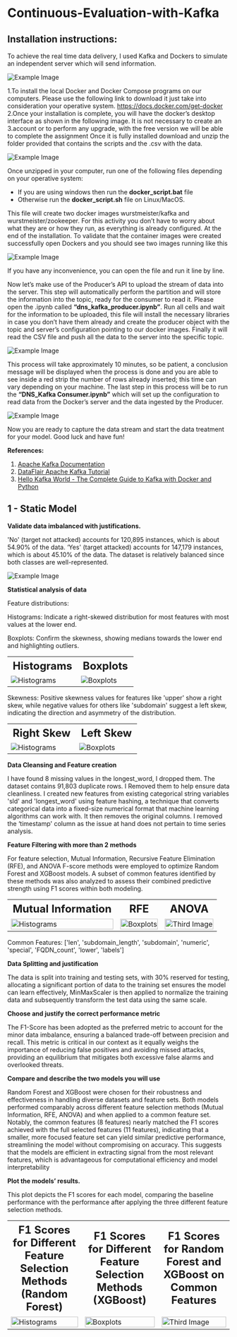 # Continuous-Evaluation-with-Kafka

## Installation instructions:
To achieve the real time data delivery, I used Kafka and Dockers to simulate an independent server which will send information.

![Example Image](/Images/img1.PNG)

1.To install the local Docker and Docker Compose programs on our computers. Please use the following link to download it just take into consideration your operative system. https://docs.docker.com/get-docker
2.Once your installation is complete, you will have the docker’s desktop interface as shown in the following image. It is not necessary to create an 3.account or to perform any upgrade, with the free version we will be able to complete the assignment
Once it is fully installed download and unzip the folder provided that contains the scripts and the .csv with the data.

![Example Image](/Images/img2.PNG)

Once unzipped in your computer, run one of the following files depending on your
operative system:

- If you are using windows then run the **docker_script.bat** file
- Otherwise run the **docker_script.sh** file on Linux/MacOS.
  
This file will create two docker images wurstmeister/kafka and wurstmeister/zookeeper.
For this activity you don’t have to worry about what they are or how they run, as everything
is already configured. At the end of the installation.
To validate that the container images were created successfully open Dockers and you
should see two images running like this

![Example Image](/Images/img3.PNG)

If you have any inconvenience, you can open the file and run it line by line.

Now let’s make use of the Producer’s API to upload the stream of data into the server. This
step will automatically perform the partition and will store the information into the topic,
ready for the consumer to read it. Please open the .ipynb called
**“dns_kafka_producer.ipynb”**. Run all cells and wait for the information to be uploaded,
this file will install the necessary libraries in case you don’t have them already and create
the producer object with the topic and server’s configuration pointing to our docker images.
Finally it will read the CSV file and push all the data to the server into the specific topic.

![Example Image](/Images/img4.PNG)

This process will take approximately 10 minutes, so be patient, a conclusion message will
be displayed when the process is done and you are able to see inside a red strip the number
of rows already inserted; this time can vary depending on your machine. The last step in
this process will be to run the **“DNS_Kafka Consumer.ipynb”** which will set up the
configuration to read data from the Docker’s server and the data ingested by the Producer.

![Example Image](/Images/img5.PNG)

Now you are ready to capture the data stream and start the data treatment for your model.
Good luck and have fun!

**References:**

1. [Apache Kafka Documentation](https://kafka.apache.org/documentation.html)
2. [DataFlair Apache Kafka Tutorial](https://data-flair.training/blogs/apache-kafka-tutorial/)
3. [Hello Kafka World - The Complete Guide to Kafka with Docker and Python](https://medium.com/big-data-engineering/hello-kafka-world-the-complete-guide-to-kafka-with-docker-and-python-f788e2588cf)

## 1 - Static Model

**Validate data imbalanced with justifications.**

'No' (target not attacked) accounts for 120,895 instances, which is about 54.90% of the data. ‘Yes' (target attacked) accounts for
147,179 instances, which is about 45.10% of the data. The dataset is relatively balanced since both classes are well-represented.

![Example Image](/Images/img6.PNG)

**Statistical analysis of data**

Feature distributions:

Histograms: Indicate a right-skewed distribution for most features with most values at the lower end.

Boxplots: Confirm the skewness, showing medians towards the lower end and highlighting outliers.

<table>
  <tr>
    <th colspan="2" style="text-align:center; font-size:24px;">Histograms</th>
    <th colspan="2" style="text-align:center; font-size:24px;">Boxplots</th>
  </tr>
  <tr>
    <td colspan="2">
      <img src="/Images/img7.PNG" alt="Histograms" style="display:block; margin:auto;"/>
    </td>
    <td colspan="2">
      <img src="/Images/img8.PNG" alt="Boxplots" style="display:block; margin:auto;"/>
    </td>
  </tr>
</table>

Skewness: Positive skewness values for features like 'upper' show a right skew, while negative values for others like 'subdomain'
suggest a left skew, indicating the direction and asymmetry of the distribution.

<table>
  <tr>
    <th colspan="2" style="text-align:center; font-size:24px;">Right Skew</th>
    <th colspan="2" style="text-align:center; font-size:24px;">Left Skew</th>
  </tr>
  <tr>
    <td colspan="2">
      <img src="/Images/img9.PNG" alt="Histograms" style="display:block; margin:auto;"/>
    </td>
    <td colspan="2">
      <img src="/Images/img10.PNG" alt="Boxplots" style="display:block; margin:auto;"/>
    </td>
  </tr>
</table>

**Data Cleansing and Feature creation**

I have found 8 missing values in the longest_word, I dropped them.
The dataset contains 91,803 duplicate rows. I Removed them to help ensure data cleanliness.
I created new features from existing categorical string variables 'sld' and 'longest_word' using feature hashing, a technique that converts categorical
data into a fixed-size numerical format that machine learning algorithms can work with. It then removes the original columns.
I removed the ‘timestamp' column as the issue at hand does not pertain to time series analysis.

**Feature Filtering with more than 2 methods**

For feature selection, Mutual Information, Recursive Feature Elimination (RFE), and ANOVA F-score methods were employed to optimize Random
Forest and XGBoost models. A subset of common features identified by these methods was also analyzed to assess their combined predictive
strength using F1 scores within both modeling.

<table>
  <tr>
    <th style="text-align:center; font-size:24px;">Mutual Information</th>
    <th style="text-align:center; font-size:24px;">RFE</th>
    <th style="text-align:center; font-size:24px;">ANOVA</th>
  </tr>
  <tr>
    <td>
      <img src="/Images/img11.PNG" alt="Histograms" style="display:block; margin:auto; width:100%; max-width:300px;"/>
    </td>
    <td>
      <img src="/Images/img12.PNG" alt="Boxplots" style="display:block; margin:auto; width:100%; max-width:300px;"/>
    </td>
    <td>
      <img src="/Images/img13.PNG" alt="Third Image" style="display:block; margin:auto; width:100%; max-width:300px;"/>
    </td>
  </tr>
</table>

Common Features: ['len', 'subdomain_length', 'subdomain', 'numeric', 'special', 'FQDN_count', 'lower', 'labels']

**Data Splitting and justification**

The data is split into training and testing sets, with 30% reserved for testing, allocating a significant portion of data to the training set
ensures the model can learn effectively, MinMaxScaler is then applied to normalize the training data and subsequently transform the
test data using the same scale.

**Choose and justify the correct performance metric**

The F1-Score has been adopted as the preferred metric to account for the minor data imbalance, ensuring a balanced trade-off
between precision and recall. This metric is critical in our context as it equally weighs the importance of reducing false positives and
avoiding missed attacks, providing an equilibrium that mitigates both excessive false alarms and overlooked threats.

**Compare and describe the two models you will use**

Random Forest and XGBoost were chosen for their robustness and effectiveness in handling diverse datasets and feature sets. Both
models performed comparably across different feature selection methods (Mutual Information, RFE, ANOVA) and when applied to a
common feature set. Notably, the common features (8 features) nearly matched the F1 scores achieved with the full selected
features (11 features), indicating that a smaller, more focused feature set can yield similar predictive performance, streamlining the
model without compromising on accuracy. This suggests that the models are efficient in extracting signal from the most relevant
features, which is advantageous for computational efficiency and model interpretability

**Plot the models’ results.**

This plot depicts the F1 scores for each model, comparing the baseline performance with the performance after applying the three
different feature selection methods.

<table>
  <tr>
    <th style="text-align:center; font-size:24px;">F1 Scores for Different Feature Selection Methods (Random Forest)</th>
    <th style="text-align:center; font-size:24px;">F1 Scores for Different Feature Selection Methods (XGBoost)</th>
    <th style="text-align:center; font-size:24px;">F1 Scores for Random Forest and XGBoost on Common Features</th>
  </tr>
  <tr>
    <td>
      <img src="/Images/img14.PNG" alt="Histograms" style="display:block; margin:auto; width:100%; max-width:300px;"/>
    </td>
    <td>
      <img src="/Images/img15.PNG" alt="Boxplots" style="display:block; margin:auto; width:100%; max-width:300px;"/>
    </td>
    <td>
      <img src="/Images/img16.PNG" alt="Third Image" style="display:block; margin:auto; width:100%; max-width:300px;"/>
    </td>
  </tr>
</table>

   

